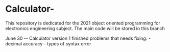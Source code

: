 # Calculator-

This repository is dedicated for the 2021 object oriented programming for electronics engineering subject.
The main code will be stored in this branch 

June 30 -- Calculator version 1 finished 
      problems that needs fixing:
      - decimal accuracy
      - types of syntax error
